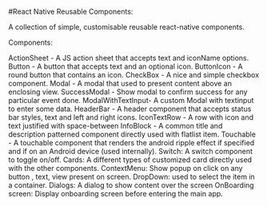 #React Native Reusable Components:


A collection of simple, customisable reusable react-native components.


Components:

 ActionSheet - A JS action sheet that accepts text and iconName options.
 Button - A button that accepts text and an optional icon.
 ButtonIcon - A round button that contains an icon.
 CheckBox - A nice and simple checkbox component.
 Modal - A modal that used to present content above an enclosing view.
 SuccessModal - Show modal to confirm success for any particular event done.
 ModalWithTextInput- A custom Modal with textinput to enter some data.
 HeaderBar - A header component that accepts status bar styles, text and left and right icons.
 IconTextRow - A row with icon and text justified with space-between
 InfoBlock - A common title and description patterned component directly used with flatlist item.
 Touchable - A touchable component that renders the android ripple effect if specified and if on an Android device (used internally).
 Switch: A switch component to toggle on/off.
 Cards: A different types of customized card directly used with the other components.
 ContextMenu: Show popup on click on any button , text, view present on screen.
 DropDown:  used to select the item in a container.
 Dialogs: A dialog to show content over the screen
 OnBoarding screen: Display onboarding screen before entering the main app.
 
